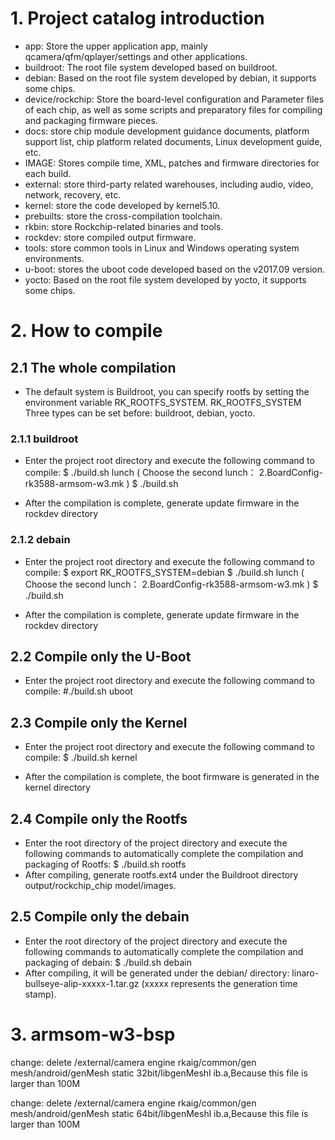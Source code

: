 
# 1. Project catalog introduction

- app: Store the upper application app, mainly qcamera/qfm/qplayer/settings and other applications.
- buildroot: The root file system developed based on buildroot.
- debian: Based on the root file system developed by debian, it supports some chips.
- device/rockchip: Store the board-level configuration and Parameter files of each chip, as well as some scripts and preparatory files for compiling and packaging firmware pieces.
- docs: store chip module development guidance documents, platform support list, chip platform related documents, Linux development guide, etc.
- IMAGE: Stores compile time, XML, patches and firmware directories for each build.
- external: store third-party related warehouses, including audio, video, network, recovery, etc.
- kernel: store the code developed by kernel5.10.
- prebuilts: store the cross-compilation toolchain.
- rkbin: store Rockchip-related binaries and tools.
- rockdev: store compiled output firmware.
- tools: store common tools in Linux and Windows operating system environments.
- u-boot: stores the uboot code developed based on the v2017.09 version.
- yocto: Based on the root file system developed by yocto, it supports some chips.

# 2. How to compile

## 2.1 The whole compilation
- The default system is Buildroot, you can specify rootfs by setting the environment variable RK_ROOTFS_SYSTEM. RK_ROOTFS_SYSTEM
Three types can be set before: buildroot, debian, yocto.

### 2.1.1 buildroot
- Enter the project root directory and execute the following command to compile: 
$ ./build.sh lunch    ( Choose the second lunch： 2.BoardConfig-rk3588-armsom-w3.mk )
$ ./build.sh

- After the compilation is complete, generate update firmware in the rockdev directory

###  2.1.2 debain
- Enter the project root directory and execute the following command to compile:
$ export RK_ROOTFS_SYSTEM=debian
$ ./build.sh lunch    ( Choose the second lunch： 2.BoardConfig-rk3588-armsom-w3.mk )
$ ./build.sh

- After the compilation is complete, generate update firmware in the rockdev directory

## 2.2 Compile only the U-Boot
- Enter the project root directory and execute the following command to compile:
#./build.sh uboot

## 2.3 Compile only the Kernel
- Enter the project root directory and execute the following command to compile:
$ ./build.sh kernel

- After the compilation is complete, the boot firmware is generated in the kernel directory

## 2.4 Compile only the Rootfs
- Enter the root directory of the project directory and execute the following commands to automatically complete the compilation and packaging of Rootfs:
 $ ./build.sh rootfs
- After compiling, generate rootfs.ext4 under the Buildroot directory output/rockchip_chip model/images.

## 2.5 Compile only the debain
- Enter the root directory of the project directory and execute the following commands to automatically complete the compilation and packaging of debain:
 $ ./build.sh debain
- After compiling, it will be generated under the debian/ directory: linaro-bullseye-alip-xxxxx-1.tar.gz (xxxxx represents the generation time stamp).

# 3. armsom-w3-bsp 

change: delete /external/camera engine rkaig/common/gen mesh/android/genMesh static 32bit/libgenMeshl ib.a,Because this file is larger than 100M

change: delete /external/camera engine rkaig/common/gen mesh/android/genMesh static 64bit/libgenMeshl ib.a,Because this file is larger than 100M
